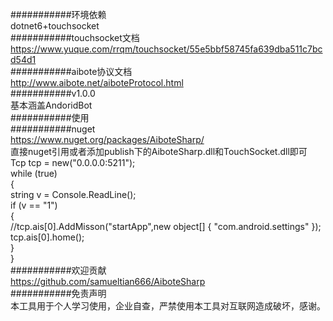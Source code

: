 ﻿###########环境依赖  
dotnet6+touchsocket  
###########touchsocket文档  
https://www.yuque.com/rrqm/touchsocket/55e5bbf58745fa639dba511c7bcd54d1  
###########aibote协议文档  
http://www.aibote.net/aiboteProtocol.html  
###########v1.0.0  
基本涵盖AndoridBot  
###########使用  
###########nuget  
https://www.nuget.org/packages/AiboteSharp/  
直接nuget引用或者添加publish下的AiboteSharp.dll和TouchSocket.dll即可  
Tcp tcp = new("0.0.0.0:5211");  
while (true)  
{  
    string v = Console.ReadLine();  
    if (v == "1")  
    {  
        //tcp.ais[0].AddMisson("startApp",new object[] { "com.android.settings" });  
        tcp.ais[0].home();  
    }  
}  
###########欢迎贡献  
https://github.com/samueltian666/AiboteSharp  
###########免责声明  
本工具用于个人学习使用，企业自查，严禁使用本工具对互联网造成破坏，感谢。  